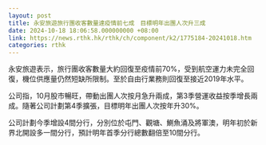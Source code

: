 ```yaml
---
layout: post
title: 永安旅遊旅行團收客數量達疫情前七成　目標明年出團人次升三成
date: 2024-10-18 18:06:58.000000000 +08:00
link: https://news.rthk.hk/rthk/ch/component/k2/1775184-20241018.htm
categories: rthk
---
```


永安旅遊表示，旅行團收客數量大約回復至疫情前70%，受到航空運力未完全回復，機位供應量仍然短缺所限制。至於自由行業務則回復至接近2019年水平。

公司指，10月股市暢旺，帶動出團人次按月急升兩成，第3季營運收益按季增長兩成。隨著公司計劃第4季擴張，目標明年出團人次按年升30%。

公司計劃今季增設4間分行，分別位於屯門、觀塘、鰂魚涌及將軍澳，明年初於新界北開設多一間分行，預計明年首季分行總數翻倍至10間分行。
